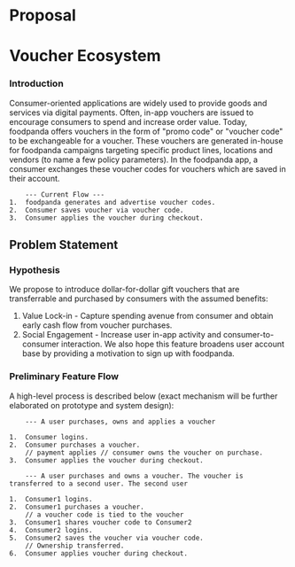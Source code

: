 # Proposal
# Voucher Ecosystem

### Introduction

Consumer-oriented applications are widely used to provide goods and services via digital payments. Often, in-app vouchers are issued to encourage consumers to spend and increase order value. Today, foodpanda offers vouchers in the form of "promo code" or "voucher code" to be exchangeable for a voucher. These vouchers are generated in-house for foodpanda campaigns targeting specific product lines, locations and vendors (to name a few policy parameters). In the foodpanda app, a consumer exchanges these voucher codes for vouchers which are saved in their account.

```
    --- Current Flow ---
1.  foodpanda generates and advertise voucher codes.
2.  Consumer saves voucher via voucher code.
3.  Consumer applies the voucher during checkout.
```

## Problem Statement

### Hypothesis

We propose to introduce dollar-for-dollar gift vouchers that are transferrable and purchased by consumers with the assumed benefits:

1. Value Lock-in - Capture spending avenue from consumer and obtain early cash flow from voucher purchases.
2. Social Engagement - Increase user in-app activity and consumer-to-consumer interaction. We also hope this feature broadens user account base by providing a motivation to sign up with foodpanda.


### Preliminary Feature Flow

A high-level process is described below (exact mechanism will be further elaborated on prototype and system design):

```
    --- A user purchases, owns and applies a voucher

1.  Consumer logins.
2.  Consumer purchases a voucher.
    // payment applies // consumer owns the voucher on purchase.
3.  Consumer applies the voucher during checkout.
```


```
    --- A user purchases and owns a voucher. The voucher is transferred to a second user. The second user 

1.  Consumer1 logins.
2.  Consumer1 purchases a voucher.
    // a voucher code is tied to the voucher
3.  Consumer1 shares voucher code to Consumer2
4.  Consumer2 logins.
5.  Consumer2 saves the voucher via voucher code.
    // Ownership transferred.
6.  Consumer applies voucher during checkout.
```
